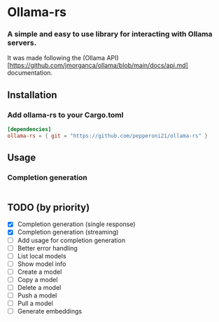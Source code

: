 # Ollama-rs
### A simple and easy to use library for interacting with Ollama servers.
It was made following the (Ollama API)[https://github.com/jmorganca/ollama/blob/main/docs/api.md] documentation.

## Installation
### Add ollama-rs to your Cargo.toml
```toml
[dependencies]
ollama-rs = { git = "https://github.com/pepperoni21/ollama-rs" }
```

## Usage
### Completion generation
```rust
```

## TODO (by priority)
- [x] Completion generation (single response)
- [x] Completion generation (streaming)
- [ ] Add usage for completion generation
- [ ] Better error handling
- [ ] List local models
- [ ] Show model info
- [ ] Create a model
- [ ] Copy a model
- [ ] Delete a model
- [ ] Push a model
- [ ] Pull a model
- [ ] Generate embeddings